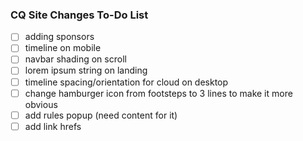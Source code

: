 ### CQ Site Changes To-Do List

- [ ] adding sponsors
- [ ] timeline on mobile
- [ ] navbar shading on scroll
- [ ] lorem ipsum string on landing
- [ ] timeline spacing/orientation for cloud on desktop
- [ ] change hamburger icon from footsteps to 3 lines to make it more obvious
- [ ] add rules popup (need content for it)
- [ ] add link hrefs
